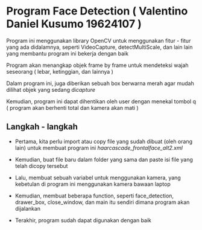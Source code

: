# Program Face Detection ( Valentino Daniel Kusumo 19624107 )

Program ini menggunakan library OpenCV untuk menggunakan fitur - fitur yang ada didalamnya, seperti VideoCapture, detectMultiScale, dan lain lain yang membantu program ini bekerja dengan baik

Program akan menangkap objek frame by frame untuk mendeteksi wajah seseorang ( lebar, ketinggian, dan lainnya )

Dalam program ini, juga diberikan sebuah box berwarna merah agar mudah dilihat objek yang sedang di*capture*

Kemudian, program ini dapat dihentikan oleh user dengan menekal tombol q ( program akan berhenti total dan kamera akan mati )


## Langkah - langkah 

- Pertama, kita perlu import atau copy file yang sudah dibuat (oleh orang lain) untuk membuat program ini *haarcascade_frontalface_alt2.xml*

- Kemudian, buat file baru dalam folder yang sama dan paste isi file yang telah dicopy tersebut 

- Lalu, membuat sebuah variabel untuk menggunakan kamera, yang kebetulan di program ini menggunakan kamera bawaan laptop

- Kemudian, membuat beberapa function, seperti face_detection, drawer_box, close_window, dan main itu sendiri dimana program akan dijalankan

- Terakhir, program sudah dapat digunakan dengan baik

